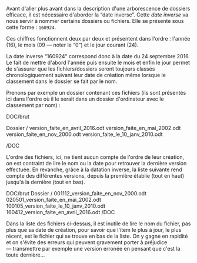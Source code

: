 <!-- Page: #613 Nommage par date inverse -->

Avant d'aller plus avant dans la description d'une arborescence de dossiers efficace, il est nécessaire d'aborder la “date inverse”. Cette *date inverse* va nous servir à nommer certains dossiers ou fichiers. Elle se présente sous cette forme : `160924`.

Ces chiffres fonctionnent deux par deux et présentent dans l'ordre : l'année (16), le mois (09 — noter le “0”) et le jour courant (24).

La date inverse “160924” correspond donc à la date du 24 septembre 2016. Le fait de mettre d'abord l'année puis ensuite le mois et enfin le jour permet de s'assurer que les fichiers/dossiers seront toujours classés chronologiquement suivant leur date de création même lorsque le classement dans le dossier se fait par le nom.

Prenons par exemple un dossier contenant ces fichiers (ils sont présentés ici dans l'ordre où il le serait dans un dossier d'ordinateur avec le classement par nom) :

DOC/brut

Dossier / 
       version_faite_en_avril_2016.odt
       version_faite_en_mai_2002.odt
       version_faite_en_nov_2000.odt
       version_faite_le_10_janv_2010.odt

/DOC

L'ordre des fichiers, ici, ne tient aucun compte de l'ordre de leur création, on est contraint de lire le nom ou la date pour retrouver la dernière version effectuée. En revanche, grâce à la datation inverse, la liste suivante rend compte des différentes versions, depuis la première établie (tout en haut) jusqu'à la dernière (tout en bas).

DOC/brut
Dossier / 
       001112_version_faite_en_nov_2000.odt
       020501_version_faite_en_mai_2002.odt
       100105_version_faite_le_10_janv_2010.odt
       160412_version_faite_en_avril_2016.odt
/DOC

Dans la liste des fichiers ci-dessus, il est inutile de lire le nom du fichier, pas plus que sa date de création, pour savoir que l'item le plus à jour, le plus récent, est le fichier qui se trouve en bas de la liste. On y gagne en rapidité et on s'évite des erreurs qui peuvent gravement porter à préjudice — transmettre par exemple une version erronée en pensant que c'est la toute dernière…